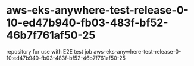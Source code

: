 # aws-eks-anywhere-test-release-0-10-ed47b940-fb03-483f-bf52-46b7f761af50-25
repository for use with E2E test job aws-eks-anywhere-test-release-0-10:ed47b940-fb03-483f-bf52-46b7f761af50-25
